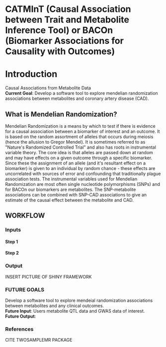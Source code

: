 <b><h1>CATMInT (Causal Association between Trait and Metabolite Inference Tool) or BACOn (Biomarker Associations for Causality with Outcomes)</h1></b>
<h1>Introduction</h1>
Causal Associations from Metabolite Data<br/>
<b>Current Goal</b>: Develop a software tool to explore mendelian randomization associations between metabolites and coronary artery disease (CAD). <br/>

<h2>What is Mendelian Randomization?</h2>
Mendelian Randomization is a means by which to test if there is evidence for a causal association between a biomarker of interest and an outcome. It is based on the random assortment of alleles that occurs during meiosis (hence the allusion to Gregor Mendel). It is sometimes referred to as "Nature's Randomized Controlled Trial" and also has roots in instrumental variable theory. The core idea is that alleles are passed down at random and may have effects on a given outcome through a specific biomarker. Since these the assignment of an allele (and it's resultant effect on a biomarker) is given to an individual by random chance - these effects are uncorrelated with sources of error and confounding that traditionally plague association tests. The instrumental variables used for Mendelian Randomization are most often single nucleotide polymorphisms (SNPs) and for BACOn our biomarkers are metabolites. The SNP-metabolite associations can be combined with SNP-CAD associations to give an estimate of the causal effect between the metabolite and CAD.<br/>

<h2>WORKFLOW</h2>
<h3>Inputs</h3>
<h4>Step 1</h4>
<h4>Step 2</h4>
<h3>Output</h3>
INSERT PICTURE OF SHINY FRAMEWORK

<h3>FUTURE GOALS</h3>
Develop a software tool to explore mendeial randomization associations between metabolites and any clinical outcomes.<br/>
<b>Future Input</b>: Users metabolite QTL data and GWAS data of interest.<br/>
<b>Future Output</b>:

<h3>References</h3>
CITE TWOSAMPLEMR PACKAGE

